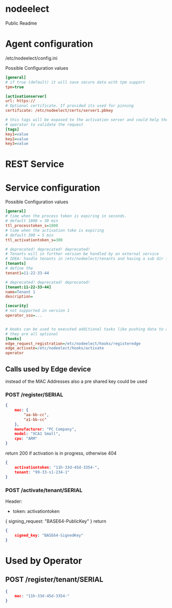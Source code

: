 # nodeelect
Public Readme

# Agent configuration

/etc/nodeelect/config.ini

Possible Configuration values 
```ini
[general]
# if true (default) it will save secure data with tpm support
tpm=true

[activationserver]
url: https://
# Optional certificate. If provided its used for pinning
certificate: /etc/nodeelect/certs/server1.pbkey

# this tags will be exposed to the activation server and could help the
# operator to validate the request
[tags]
key1=value
key2=value
key3=value
```
# REST Service

# Service configuration
Possible Configuration values 
```ini
[general]
# time when the process token is expiring in seconds. 
# default 1800 = 30 min
ttl_processtoken_s=1800
# time when the activation toke is expiring
# default 300 = 5 min
ttl_activationtoken_s=300

# deprecated! deprecated! deprecated!
# Tenants will in further version be handled by an external service
# IDEA: handle tenants in /etc/nodeelect/tenants and having a sub dir for each one
[tenants]
# define the 
tenant1=11-22-33-44

# deprecated! deprecated! deprecated!
[tenant:11-22-33-44]
name=Tenant 1
description=

[security]
# not supported in version 1
operator_sso=...


# Hooks can be used to executed additional tasks like pushing data to an asset management system
# they are all optional
[hooks]
edge_request_registration=/etc/nodeelect/hooks/registeredge
edge_activate=/etc/nodeelect/hooks/activate
operator

```

## Calls used by Edge device

instead of the MAC Addresses also a pre shared key could be used

### POST /register/SERIAL

```json
{ 
    mac: {
        "aa-bb-cc",
        "a1-bb-cc"
    },
    manufacturer: "PC Company",
    model: "XCA1 Small",
    cpu: "ARM"
}
```

return 200 if activation is in progress, otherwise 404

```json
{ 
    activationtoken: "11h-33d-45d-3354-",
    tenant: "99-33-s1-234-1"
}
```

### POST /activate/tenant/SERIAL
Header:
* token: activationtoken

{
    signing_request: "BASE64-PublicKey"
}
return
```json
{ 
    signed_key: "BASE64-SignedKey"
}
```

# Used by Operator
## POST /register/tenant/SERIAL
```json
{ 
    mac: "11h-33d-45d-3354-"
}
```
